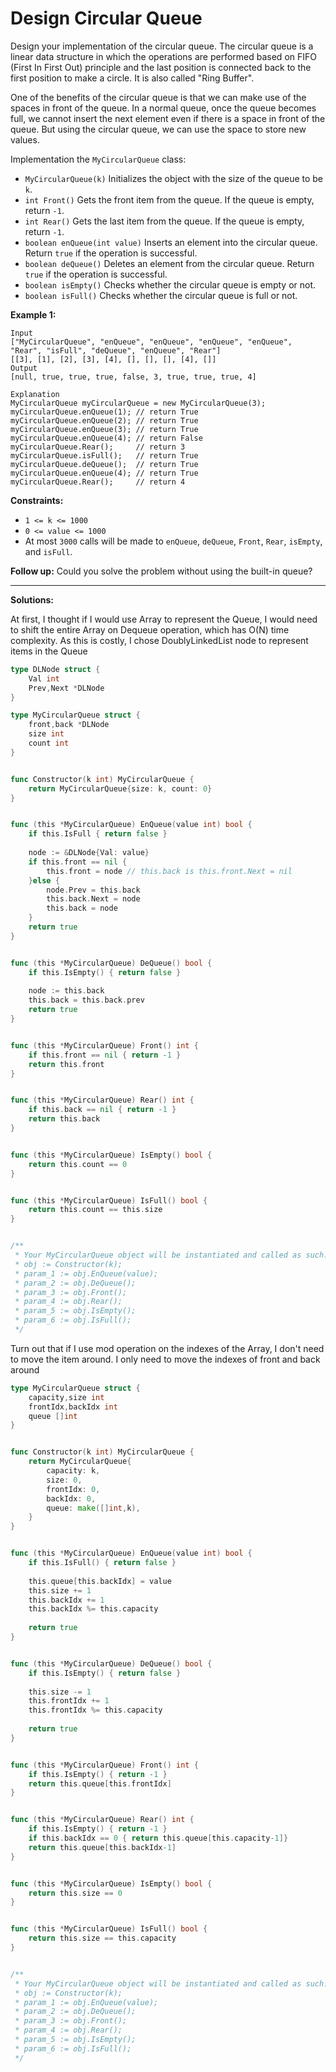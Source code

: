 # Design Circular Queue

Design your implementation of the circular queue. The circular queue is a linear data structure in which the operations are performed based on FIFO (First In First Out) principle and the last position is connected back to the first position to make a circle. It is also called "Ring Buffer".

One of the benefits of the circular queue is that we can make use of the spaces in front of the queue. In a normal queue, once the queue becomes full, we cannot insert the next element even if there is a space in front of the queue. But using the circular queue, we can use the space to store new values.

Implementation the  `MyCircularQueue`  class:

-   `MyCircularQueue(k)`  Initializes the object with the size of the queue to be  `k`.
-   `int Front()`  Gets the front item from the queue. If the queue is empty, return  `-1`.
-   `int Rear()`  Gets the last item from the queue. If the queue is empty, return  `-1`.
-   `boolean enQueue(int value)`  Inserts an element into the circular queue. Return  `true`  if the operation is successful.
-   `boolean deQueue()`  Deletes an element from the circular queue. Return  `true`  if the operation is successful.
-   `boolean isEmpty()`  Checks whether the circular queue is empty or not.
-   `boolean isFull()`  Checks whether the circular queue is full or not.

**Example 1:**

    Input
    ["MyCircularQueue", "enQueue", "enQueue", "enQueue", "enQueue", "Rear", "isFull", "deQueue", "enQueue", "Rear"]
    [[3], [1], [2], [3], [4], [], [], [], [4], []]
    Output
    [null, true, true, true, false, 3, true, true, true, 4]

    Explanation
    MyCircularQueue myCircularQueue = new MyCircularQueue(3);
    myCircularQueue.enQueue(1); // return True
    myCircularQueue.enQueue(2); // return True
    myCircularQueue.enQueue(3); // return True
    myCircularQueue.enQueue(4); // return False
    myCircularQueue.Rear();     // return 3
    myCircularQueue.isFull();   // return True
    myCircularQueue.deQueue();  // return True
    myCircularQueue.enQueue(4); // return True
    myCircularQueue.Rear();     // return 4

**Constraints:**

-   `1 <= k <= 1000`
-   `0 <= value <= 1000`
-   At most  `3000`  calls will be made to `enQueue`,  `deQueue`, `Front`, `Rear`, `isEmpty`, and `isFull`.

**Follow up:** Could you solve the problem without using the built-in queue?

---

**Solutions:**

At first, I thought if I would use Array to represent the Queue, I would need to shift the entire Array on Dequeue operation, which has O(N) time complexity. As this is costly, I chose DoublyLinkedList node to represent items in the Queue

```go
type DLNode struct {
    Val int
    Prev,Next *DLNode
}

type MyCircularQueue struct {
    front,back *DLNode
    size int
    count int
}


func Constructor(k int) MyCircularQueue {
    return MyCircularQueue{size: k, count: 0}
}


func (this *MyCircularQueue) EnQueue(value int) bool {
    if this.IsFull { return false }
    
    node := &DLNode{Val: value}
    if this.front == nil {
        this.front = node // this.back is this.front.Next = nil
    }else {
        node.Prev = this.back
        this.back.Next = node
        this.back = node
    }
    return true
}


func (this *MyCircularQueue) DeQueue() bool {
    if this.IsEmpty() { return false }
    
    node := this.back
    this.back = this.back.prev
    return true
}


func (this *MyCircularQueue) Front() int {
    if this.front == nil { return -1 }
    return this.front
}


func (this *MyCircularQueue) Rear() int {
    if this.back == nil { return -1 }
    return this.back
}


func (this *MyCircularQueue) IsEmpty() bool {
    return this.count == 0
}


func (this *MyCircularQueue) IsFull() bool {
    return this.count == this.size
}


/**
 * Your MyCircularQueue object will be instantiated and called as such:
 * obj := Constructor(k);
 * param_1 := obj.EnQueue(value);
 * param_2 := obj.DeQueue();
 * param_3 := obj.Front();
 * param_4 := obj.Rear();
 * param_5 := obj.IsEmpty();
 * param_6 := obj.IsFull();
 */
```

Turn out that if I use mod operation on the indexes of the Array, I don't need to move the item around. I only need to move the indexes of front and back around

```go
type MyCircularQueue struct {
    capacity,size int
    frontIdx,backIdx int
    queue []int
}


func Constructor(k int) MyCircularQueue {
    return MyCircularQueue{
        capacity: k,
        size: 0,
        frontIdx: 0,
        backIdx: 0,
        queue: make([]int,k),
    }
}


func (this *MyCircularQueue) EnQueue(value int) bool {
    if this.IsFull() { return false }
    
    this.queue[this.backIdx] = value
    this.size += 1
    this.backIdx += 1
    this.backIdx %= this.capacity
    
    return true
}


func (this *MyCircularQueue) DeQueue() bool {
    if this.IsEmpty() { return false }
    
    this.size -= 1
    this.frontIdx += 1
    this.frontIdx %= this.capacity
    
    return true
}


func (this *MyCircularQueue) Front() int {
    if this.IsEmpty() { return -1 }
    return this.queue[this.frontIdx]
}


func (this *MyCircularQueue) Rear() int {
    if this.IsEmpty() { return -1 }
    if this.backIdx == 0 { return this.queue[this.capacity-1]}
    return this.queue[this.backIdx-1]
}


func (this *MyCircularQueue) IsEmpty() bool {
    return this.size == 0
}


func (this *MyCircularQueue) IsFull() bool {
    return this.size == this.capacity
}


/**
 * Your MyCircularQueue object will be instantiated and called as such:
 * obj := Constructor(k);
 * param_1 := obj.EnQueue(value);
 * param_2 := obj.DeQueue();
 * param_3 := obj.Front();
 * param_4 := obj.Rear();
 * param_5 := obj.IsEmpty();
 * param_6 := obj.IsFull();
 */
```
